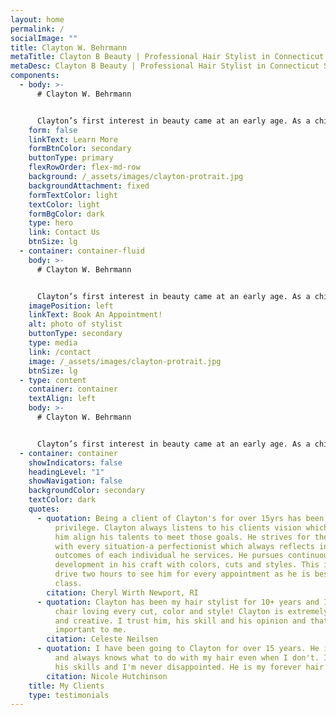 ```yaml
---
layout: home
permalink: /
socialImage: ""
title: Clayton W. Behrmann
metaTitle: Clayton B Beauty | Professional Hair Stylist in Connecticut Salon
metaDesc: Clayton B Beauty | Professional Hair Stylist in Connecticut Salon
components:
  - body: >-
      # Clayton W. Behrmann


      Clayton’s first interest in beauty came at an early age. As a child, he would hang out at his Aunt’s salon. In addition, to sweeping hair, he would watch the joy of each client as they left the salon. At the age of 18, Clayton began his journey in the beauty industry. 12 years later he has built up a long list of clients that leave his chair with the same excitement on their faces he remembered seeing as a child. Always wanting to learn and grow as a stylist he is always looking to enhance his technique. He has assisted in a cover shoot for Seventeen Magazine, NYC Fashion Week, as well as working on local events, photo shoots, and fashion shows. Clayton’s true passion is his eye for color and love for chemistry which makes him the eclectic colorist and stylist he is today. If length is what you need he is also an extension specialist. Whatever your hair need is, Clayton can deliver.
    form: false
    linkText: Learn More
    formBtnColor: secondary
    buttonType: primary
    flexRowOrder: flex-md-row
    background: /_assets/images/clayton-protrait.jpg
    backgroundAttachment: fixed
    formTextColor: light
    textColor: light
    formBgColor: dark
    type: hero
    link: Contact Us
    btnSize: lg
  - container: container-fluid
    body: >-
      # Clayton W. Behrmann


      Clayton’s first interest in beauty came at an early age. As a child, he would hang out at his Aunt’s salon. In addition, to sweeping hair, he would watch the joy of each client as they left the salon. At the age of 18, Clayton began his journey in the beauty industry. 12 years later he has built up a long list of clients that leave his chair with the same excitement on their faces he remembered seeing as a child. Always wanting to learn and grow as a stylist he is always looking to enhance his technique. He has assisted in a cover shoot for Seventeen Magazine, NYC Fashion Week, as well as working on local events, photo shoots, and fashion shows. Clayton’s true passion is his eye for color and love for chemistry which makes him the eclectic colorist and stylist he is today. If length is what you need he is also an extension specialist. Whatever your hair need is, Clayton can deliver.
    imagePosition: left
    linkText: Book An Appointment!
    alt: photo of stylist
    buttonType: secondary
    type: media
    link: /contact
    image: /_assets/images/clayton-protrait.jpg
    btnSize: lg
  - type: content
    container: container
    textAlign: left
    body: >-
      # Clayton W. Behrmann


      Clayton’s first interest in beauty came at an early age. As a child, he would hang out at his Aunt’s salon. In addition, to sweeping hair, he would watch the joy of each client as they left the salon. At the age of 18, Clayton began his journey in the beauty industry. 12 years later he has built up a long list of clients that leave his chair with the same excitement on their faces he remembered seeing as a child. Always wanting to learn and grow as a stylist he is always looking to enhance his technique. He has assisted in a cover shoot for Seventeen Magazine, NYC Fashion Week, as well as working on local events, photo shoots, and fashion shows. Clayton’s true passion is his eye for color and love for chemistry which makes him the eclectic colorist and stylist he is today. If length is what you need he is also an extension specialist. Whatever your hair need is, Clayton can deliver.
  - container: container
    showIndicators: false
    headingLevel: "1"
    showNavigation: false
    backgroundColor: secondary
    textColor: dark
    quotes:
      - quotation: Being a client of Clayton's for over 15yrs has been an absolute
          privilege. Clayton always listens to his clients vision which helps
          him align his talents to meet those goals. He strives for the best
          with every situation-a perfectionist which always reflects in the
          outcomes of each individual he services. He pursues continuous self
          development in his craft with colors, cuts and styles. This is why I
          drive two hours to see him for every appointment as he is best in
          class.
        citation: Cheryl Wirth Newport, RI
      - quotation: Clayton has been my hair stylist for 10+ years and I always leave his
          chair loving every cut, color and style! Clayton is extremely talented
          and creative. I trust him, his skill and his opinion and that it very
          important to me.
        citation: Celeste Neilsen
      - quotation: I have been going to Clayton for over 15 years. He is creative, fun
          and always knows what to do with my hair even when I don't. I trust
          his skills and I'm never disappointed. He is my forever hair stylist.
        citation: Nicole Hutchinson
    title: My Clients
    type: testimonials
---
```

